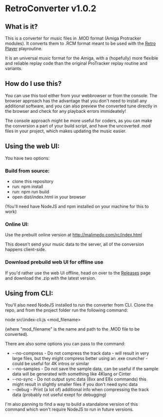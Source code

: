 # RetroConverter v1.0.2

## What is it?

This is a converter for music files in .MOD format (Amiga Protracker
modules). It converts them to .RCM format meant to be used with the
[Retro Player](https://github.com/juusu/retro-player) playroutine.

It is an universal music format for the Amiga, with a (hopefully)
more flexible and reliable replay code than the original ProTracker
replay routine and variants.

## How do I use this?

You can use this tool either from your webbrowser or from the console.
The browser approach has the advantage that you don't need to install
any additional software, and you can also preview the converted tune
directly in the browser and check for any playback errors immideately!

The console approach might be more useful for coders, as you can make
the conversion a part of your build script, and have the uncoverted
.mod files in your project, which makes updating the music easier.

## Using the web UI:

You have two options:

### Build from source:

* clone this repository
* run: npm install
* run: npm run build
* open dist/index.html in your browser

(You'll need have NodeJS and npm installed on your machine for this to
work)

### Online UI:

Use the prebuilt online version at http://malimedo.com/rc/index.html

This doesn't send your music data to the server, all of the conversion 
happens client-side.

### Download prebuild web UI for offline use

If you'd rather use the web UI offline, head on over to the
[Releases](https://github.com/juusu/retro-convert/releases) page and
download the .zip with the latest version.

## Using from CLI:

You'll also need NodeJS installed to run the converter from CLI. Clone
the repo, and from the project folder run the following command:

node src\index-cli.js <mod_filename>

(where "mod_filename" is the name and path to the .MOD file to be
converted).

There are also some options you can pass to the command:

* --no-compress - Do not compress the track data - will result in very
                  large files, but they might compress better using an
                  .exe cruncher - could be useful for 4K intros or
                  similar
* --no-samples  - Do not save the sample data, can be useful if the
                  sample data will be generated with something like
                  4Klang or Cinter
* --no-sync     - Do not output sync data (8xx and E8x commands)
                  this might result in slightly smaller files if you
                  don't need sync data
* --debug       - Print (a lot of) additional info when compressing the
                  track data (probably not useful exept for debugging)

I'm also panning to find a way to build a standalone version of this
command which won't require NodeJS to run in future versions.
